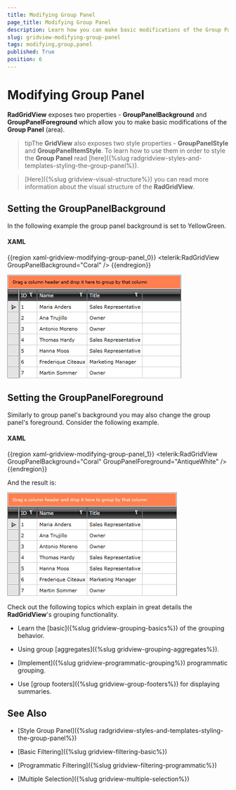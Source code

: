 ```yaml
---
title: Modifying Group Panel
page_title: Modifying Group Panel
description: Learn how you can make basic modifications of the Group Panel by using the GroupPanelBackground and GroupPanelForeground properties of Telerik's {{ site.framework_name }} DataGrid.
slug: gridview-modifying-group-panel
tags: modifying,group,panel
published: True
position: 6
---
```


# Modifying Group Panel

__RadGridView__ exposes two properties - __GroupPanelBackground__ and __GroupPanelForeground__ which allow you to make basic modifications of the __Group Panel__ (area).

>tipThe __GridView__ also exposes two style properties - __GroupPanelStyle__ and __GroupPanelItemStyle__. To learn how to use them in order to style the __Group Panel__ read [here]({%slug radgridview-styles-and-templates-styling-the-group-panel%}).

>[Here]({%slug gridview-visual-structure%}) you can read more information about the visual structure of the __RadGridView__.

## Setting the GroupPanelBackground

In the following example the group panel background is set to YellowGreen.

#### __XAML__

{{region xaml-gridview-modifying-group-panel_0}}
	<telerik:RadGridView GroupPanelBackground="Coral" />
{{endregion}}

![Telerik {{ site.framework_name }} DataGrid Grouping ModifyingGroupPanel 010](images/RadGridView_Grouping_ModifyingGroupPanel_010.png)

## Setting the GroupPanelForeground

Similarly to group panel's background you may also change the group panel's foreground. Consider the following example.

#### __XAML__

{{region xaml-gridview-modifying-group-panel_1}}
	<telerik:RadGridView GroupPanelBackground="Coral" GroupPanelForeground="AntiqueWhite" />
{{endregion}}

And the result is:

![Telerik {{ site.framework_name }} DataGrid Grouping ModifyingGroupPanel 020](images/RadGridView_Grouping_ModifyingGroupPanel_020.png)

Check out the following topics which explain in great details the __RadGridView__'s grouping functionality.

* Learn the [basic]({%slug gridview-grouping-basics%}) of the grouping behavior.

* Using group [aggregates]({%slug gridview-grouping-aggregates%}).

* [Implement]({%slug gridview-programmatic-grouping%}) programmatic grouping.

* Use [group footers]({%slug gridview-group-footers%}) for displaying summaries.

## See Also

 * [Style Group Panel]({%slug radgridview-styles-and-templates-styling-the-group-panel%})

 * [Basic Filtering]({%slug gridview-filtering-basic%})

 * [Programmatic Filtering]({%slug gridview-filtering-programmatic%})

 * [Multiple Selection]({%slug gridview-multiple-selection%})
